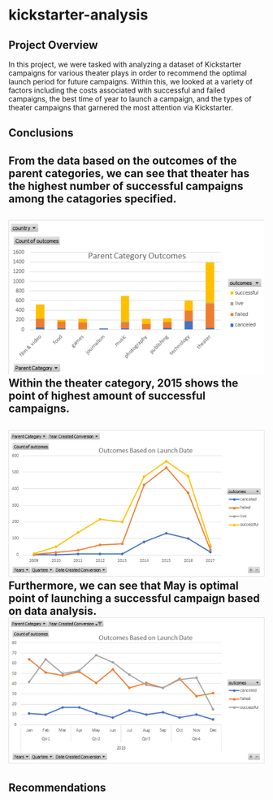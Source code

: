 # kickstarter-analysis
## Project Overview
In this project, we were tasked with analyzing a dataset of Kickstarter campaigns for various theater plays in order to recommend the optimal launch period for future campaigns. Within this, we looked at a variety of factors including the costs associated with successful and failed campaigns, the best time of year to launch a campaign, and the types of theater campaigns that garnered the most attention via Kickstarter.  
## Conclusions
From the data based on the outcomes of the parent categories, we can see that theater has the highest number of successful campaigns among the catagories specified. 
---
![](https://github.com/Stewartsl17/kickstarter-analysis/blob/master/Parent%20Category.png)
Within the theater category, 2015 shows the point of highest amount of successful campaigns. 
---
![](https://github.com/Stewartsl17/kickstarter-analysis/blob/master/Outcomes.png)
Furthermore, we can see that May is optimal point of launching a successful campaign based on data analysis.
![](https://github.com/Stewartsl17/kickstarter-analysis/blob/master/Outcomes%20-%20By%20Quarter.png)
---
## Recommendations
